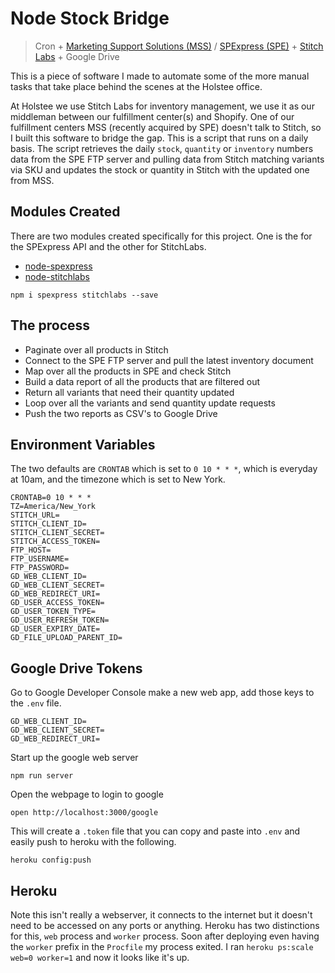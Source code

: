 # Node Stock Bridge

> Cron + [Marketing Support Solutions (MSS)](http://www.mssworks.com/order-fulfillment/) / [SPExpress (SPE)](http://www.spexpress.com/) + [Stitch Labs](http://www.stitchlabs.com/)  + Google Drive

This is a piece of software I made to automate some of the more manual tasks that take place behind the scenes at the Holstee office.

At Holstee we use Stitch Labs for inventory management, we use it as our middleman between our fulfillment center(s) and Shopify. One of our fulfillment centers MSS (recently acquired by SPE) doesn't talk to Stitch, so I built this software to bridge the gap. This is a script that runs on a daily basis. The script retrieves the daily `stock`, `quantity` or `inventory` numbers data from the SPE FTP server and pulling data from Stitch matching variants via SKU and updates the stock or quantity in Stitch with the updated one from MSS.  

## Modules Created

There are two modules created specifically for this project. One is the for the SPExpress API and the other for StitchLabs.

* [node-spexpress](https://github.com/reggi/node-spexpress)
* [node-stitchlabs](https://github.com/reggi/node-stitchlabs)

`npm i spexpress stitchlabs --save`

## The process

* Paginate over all products in Stitch
* Connect to the SPE FTP server and pull the latest inventory document
* Map over all the products in SPE and check Stitch
* Build a data report of all the products that are filtered out
* Return all variants that need their quantity updated
* Loop over all the variants and send quantity update requests
* Push the two reports as CSV's to Google Drive

## Environment Variables

The two defaults are `CRONTAB` which is set to `0 10 * * *`, which is everyday at 10am, and the timezone which is set to New York.

```
CRONTAB=0 10 * * *
TZ=America/New_York
STITCH_URL=
STITCH_CLIENT_ID=
STITCH_CLIENT_SECRET=
STITCH_ACCESS_TOKEN=
FTP_HOST=
FTP_USERNAME=
FTP_PASSWORD=
GD_WEB_CLIENT_ID=
GD_WEB_CLIENT_SECRET=
GD_WEB_REDIRECT_URI=
GD_USER_ACCESS_TOKEN=
GD_USER_TOKEN_TYPE=
GD_USER_REFRESH_TOKEN=
GD_USER_EXPIRY_DATE=
GD_FILE_UPLOAD_PARENT_ID=
```

## Google Drive Tokens

Go to Google Developer Console make a new web app, add those keys to the `.env` file.

```
GD_WEB_CLIENT_ID=
GD_WEB_CLIENT_SECRET=
GD_WEB_REDIRECT_URI=
```

Start up the google web server

```
npm run server
```

Open the webpage to login to google

```
open http://localhost:3000/google
```

This will create a `.token` file that you can copy and paste into `.env` and easily push to heroku with the following.

```
heroku config:push
```

## Heroku

Note this isn't really a webserver, it connects to the internet but it doesn't need to be accessed on any ports or anything. Heroku has two distinctions for this, `web` process and `worker` process. Soon after deploying even having the `worker` prefix in the `Procfile` my process exited. I ran `heroku ps:scale web=0 worker=1` and now it looks like it's up.
